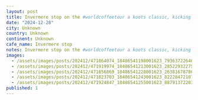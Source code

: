 ```yaml
---
layout: post
title: Invermere stop on the #worldcoffeetour a koots classic, kicking horse cafe.
date: "2024-12-28"
city: Unknown
country: Unknown
continent: Unknown
cafe_name: Invermere stop
notes: Invermere stop on the #worldcoffeetour a koots classic, kicking horse cafe.
images:
  - /assets/images/posts/202412/471864074_18486541198001623_7936372264652092922_n_17890320213155365.jpg
  - /assets/images/posts/202412/471919974_18486541213001623_2852293227588045651_n_18253769431277484.jpg
  - /assets/images/posts/202412/471856869_18486541228001623_2638167878647244086_n_18055115395948175.jpg
  - /assets/images/posts/202412/471823703_18486541243001623_8222847210774882335_n_18030226289223450.jpg
  - /assets/images/posts/202412/471924847_18486541255001623_8879137220380679957_n_18025531994315039.jpg
published: 1
---
```


